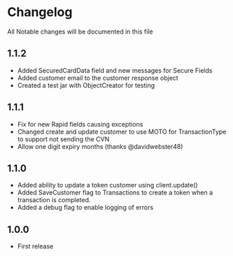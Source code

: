 # Changelog

All Notable changes will be documented in this file

## 1.1.2

 - Added SecuredCardData field and new messages for Secure Fields
 - Added customer email to the customer response object
 - Created a test jar with ObjectCreator for testing

## 1.1.1

 - Fix for new Rapid fields causing exceptions
 - Changed create and update customer to use MOTO for TransactionType to support not sending the CVN
 - Allow one digit expiry months (thanks @davidwebster48)

## 1.1.0

 - Added ability to update a token customer using client.update()
 - Added SaveCustomer flag to Transactions to create a token when a transaction is completed.
 - Added a debug flag to enable logging of errors

## 1.0.0

 - First release
